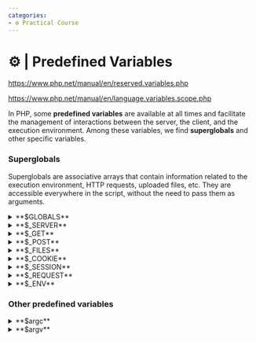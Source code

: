 ```yaml
---
categories:
- ⚙️ Practical Course
---
```


# ⚙️ | Predefined Variables

https://www.php.net/manual/en/reserved.variables.php

https://www.php.net/manual/en/language.variables.scope.php

In PHP, some **predefined variables** are available at all times and facilitate the management of interactions between the server, the client, and the execution environment. Among these variables, we find **superglobals** and other specific variables.

### Superglobals

Superglobals are associative arrays that contain information related to the execution environment, HTTP requests, uploaded files, etc. They are accessible everywhere in the script, without the need to pass them as arguments.

<details>
    <summary>**$GLOBALS**</summary>

Contains all global variables of the script.

</details>

<details>
    <summary>**$_SERVER**</summary>

Information about the server and the environment (e.g., `$_SERVER['HTTP_HOST']` for the host name).
</details>

<details>
    <summary>**$_GET**</summary>

Contains data sent via an HTTP GET request (e.g., from a URL).

**URL** : `http://example.com/page.php?name=toto&age=30`

```php
echo "Name: " . $_GET['name'];
echo "Age: " . $_GET['age']; 
```

<details>
    <summary>🖥️ Output</summary>
```
Name: toto
Age: 30
```
</details>
</details>

<details>
    <summary>**$_POST**</summary>

Contains data sent via an HTTP POST request (e.g., from a form).

```html
<form method="post" action="/process.php">
    <input type="text" name="first_name" placeholder="Your first name">
    <input type="submit" value="Send">
</form>
```

```php
// Display the first name sent via the form
echo "First Name: " . $_POST['first_name'];
```
</details>

<details>
    <summary>**$_FILES**</summary>

Contains files uploaded via a form.

```html
<form action="/upload.php" method="post" enctype="multipart/form-data">
    <input type="file" name="my_file">
    <input type="submit" value="Upload">
</form>
```

```php
// No error
if ($_FILES['my_file']['error'] === UPLOAD_ERR_OK) {
    $file_name = $_FILES['my_file']['name'];
    $temporary_name = $_FILES['my_file']['tmp_name'];
    move_uploaded_file($temporary_name, "uploads/$file_name");
}
// One or more errors
else {
    echo "Error during upload.";
}
```

See the [list of file upload errors](https://www.php.net/manual/en/features.file-upload.errors.php).
</details>

<details>
    <summary>**$_COOKIE**</summary>

Contains the cookies sent by the client.

```php
setcookie('user', 'toto', time() + 3600);

if (isset($_COOKIE['user'])) {
    echo 'User: ' . $_COOKIE['user'];
}
```

<details>
    <summary>🖥️ Output</summary>
```
User: toto
```
</details>
</details>

<details>
    <summary>**$_SESSION**</summary>

Sessions allow storing user information across different pages.

- **session_start()**: Must be called to initialize the session.
- **session_destroy()**: Used to destroy all session variables.

**Example**:
```php
// Start the session
session_start();

// Store data in the session
$_SESSION['user'] = 'toto';

// Access the data
echo "User: " . $_SESSION['user'];

// Destroy the session
session_destroy();
```
<details>
    <summary>🖥️ Output</summary>
```
User: toto
```
</details>
</details>

<details>
    <summary>**$_REQUEST**</summary>

Combines data from `$_GET`, `$_POST`, and `$_COOKIE`.
</details>

<details>
    <summary>**$_ENV**</summary>

Contains server environment variables.

```php
echo $_ENV['HOME'];
```

<details>
    <summary>🖥️ Output</summary>
```
/home/toto
```
</details>
</details>

### Other predefined variables

<details>
    <summary>**$argc**</summary>

Contains the number of arguments passed to the script via the command line (similar to C).
</details>

<details>
    <summary>**$argv**</summary>

Contains an array of arguments passed via the command line (similar to C).
</details>
